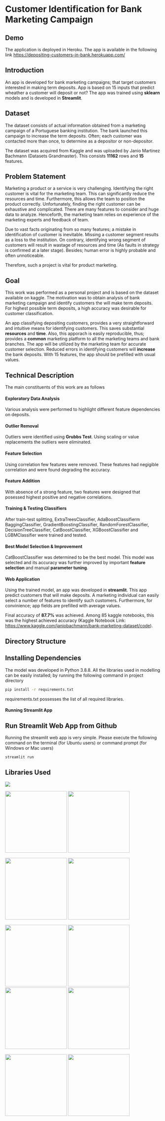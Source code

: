 # Customer Identification for Bank Marketing Campaign

## Demo
The application is deployed in Heroku. The app is available in the following link
https://depositing-customers-in-bank.herokuapp.com/

## Introduction
An app is developed for bank marketing campaigns; that target customers interested in making term deposits. App is based on 15 inputs that predict wheather a customer will deposit or not? The app was trained using <b>sklearn</b> models and is developed in <b>Streamlit</b>. 

## Dataset
The dataset consists of actual information obtained from a marketing campaign of a Portuguese banking institution. The bank launched this campaign to increase the term deposits. Often; each customer was contacted more than once, to determine as a depositor or non-depositor.

The dataset was acquired from Kaggle and was uploaded by Janio Martinez Bachmann (Datasets Grandmaster). This consists <b>11162</b> rows and <b>15</b> features.    

## Problem Statement
Marketing a product or a service is very challenging. Identifying the right customer is vital for the marketing team. This can significantly reduce the resources and time. Furthermore, this allows the team to position the product correctly. Unfortunately, finding the right customer can be exhaustive and complicated. There are many features to consider and huge data to analyze. Henceforth, the marketing team relies on experience of the marketing experts and feedback of team. 

Due to vast facts originating from so many features; a mistake in identification of customer is inevitable. Missing a customer segment results as a loss to the institution. On contrary, identifying wrong segment of customers will result in wastage of resources and time (As faults in strategy is confirmed at a later stage).
Besides; human error is highly probable and often unnoticeable. 

Therefore, such a project is vital for product marketing. 

## Goal
This work was performed as a personal project and is based on the dataset available on kaggle. The motivation was to obtain analysis of bank marketing campaign and identify customers the will make term deposits. For highest possible term deposits, a high accuracy was desirable for customer classification.   

An app classifying depositing customers, provides a very straightforward and intuitive means for identifying customers. This saves substantial <b>resources</b> and <b>time</b>. Also, this apporach is easily reproducible, thus; provides a <b>common</b> marketing platform to all the marketing teams and bank branches. The app will be utilized by the marketing team for accurate customer selection. Reduced errors in identifying customers will <b>increase</b> the bank deposits. With 15 features, the app should be prefilled with usual values.  

## Technical Description
The main constituents of this work are as follows
#### Exploratory Data Analysis 
Various analysis were performed to highlight different feature dependencies on deposits. 

#### Outlier Removal 
Outliers were identified using <b>Grubbs Test</b>. Using scaling or value replacements the outliers were eliminated. 

#### Feature Selection 
Using correlation few features were removed. These features had negigible correlation and were found degrading the accuracy.  

#### Feature Addition 
With absence of a strong feature, two features were designed that posessed highest positive and negative correlations. 

#### Training & Testing Classifiers 
After train-test splitting, ExtraTreesClassifier, AdaBoostClassifierm BaggingClassifier, GradientBoostingClassifier, RandomForestClassifier, DecisionTreeClassifier, CatBoostClassifier, XGBoostClassifier and LGBMClassifier were trained and tested. 

#### Best Model Selection & Improvement 
CatBoostClassifier was determined to be the best model. This model was selected and its accuracy was further improved by important <b>feature selection</b> and manual <b>parameter tuning</b>. 

#### Web Application 
Using the trained model, an app was developed in <b>streamlit</b>. This app predict customers that will make deposits. A marketing individual can easily select a number of features to identify such customers. Furthermore, for convinience; app fields are prefilled with average values.   

Final accuracy of <b>87.7%</b> was achieved. Among 85 kaggle notebooks, this was the highest achieved accuracy (Kaggle Notebook Link: https://www.kaggle.com/janiobachmann/bank-marketing-dataset/code).  

## Directory Structure


## Installing Dependencies
The model was developed in Python 3.8.8. All the libraries used in modelling can be easily installed; by running the following command in project directory
```bash
pip install -r requirements.txt
```
requirements.txt possesses the list of all required libraries.  

#### Running Streamlit App



## Run Streamlit Web App from Github 
Running the streamlit web app is very simple. Please execute the following command on the terminal (for Ubuntu users) or command prompt (for Windows or Mac users) 
```bash
streamlit run 
```

## Libraries Used

![](https://forthebadge.com/images/badges/made-with-python.svg)


[<img target="_blank" src="https://www.fullstackpython.com/img/logos/scipy.png" width=200>](https://www.scipy.org/)     [<img target="_blank" src="https://upload.wikimedia.org/wikipedia/commons/thumb/3/31/NumPy_logo_2020.svg/512px-NumPy_logo_2020.svg.png" width=200>](https://numpy.org/)     


[<img target="_blank" src="https://matplotlib.org/_static/logo2_compressed.svg" width=200>](https://matplotlib.org)     [<img target="_blank" src="https://seaborn.pydata.org/_static/logo-wide-lightbg.svg" width=200>](https://seaborn.pydata.org/)   



[<img target="_blank" src="https://upload.wikimedia.org/wikipedia/commons/0/05/Scikit_learn_logo_small.svg" width=200>](https://scikit-learn.org)     [<img target="_blank" src="https://www.h2o.ai/wp-content/uploads/2018/07/xgboost-narrow.png" width=200>](https://github.com/dmlc/xgboost)     [<img target="_blank" src="https://lightgbm.readthedocs.io/en/latest/_images/LightGBM_logo_black_text.svg" width=200>](https://lightgbm.readthedocs.io/en/latest/)     [<img target="_blank" src="https://landscape.lfai.foundation/logos/cat-boost.svg" width=200>](https://catboost.ai/)    


[<img target="_blank" src="https://streamlit.io/images/brand/streamlit-logo-primary-colormark-darktext.png" width=200>](https://streamlit.io/)     [<img target="_blank" src="https://streamlit.io/images/brand/streamlit-logo-primary-colormark-darktext.png" width=200>](https://streamlit.io/)
